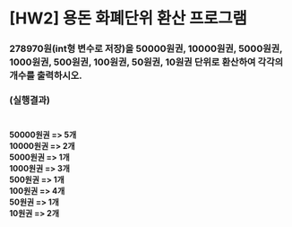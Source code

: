 # [HW2] 용돈 화폐단위 환산 프로그램
<h3>
278970원(int형 변수로 저장)을 50000원권, 10000원권, 5000원권, 1000원권, 500원권, 100원권, 50원권, 10원권 단위로 환산하여 각각의 개수를 출력하시오.
</br></br>
(실행결과)
</br></br></h3>
<h4>
50000원권 => 5개</br>
10000원권 => 2개</br>
5000원권 => 1개</br>
1000원권 => 3개</br>
500원권 => 1개</br>
100원권 => 4개</br>
50원권 => 1개</br>
10원권 => 2개</br>
</h4>